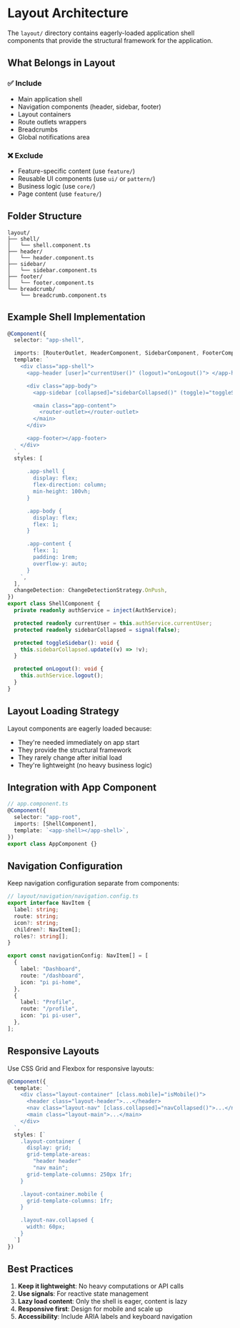 # Layout Architecture

The `layout/` directory contains eagerly-loaded application shell components that provide the structural framework for the application.

## What Belongs in Layout

### ✅ Include

- Main application shell
- Navigation components (header, sidebar, footer)
- Layout containers
- Route outlets wrappers
- Breadcrumbs
- Global notifications area

### ❌ Exclude

- Feature-specific content (use `feature/`)
- Reusable UI components (use `ui/` or `pattern/`)
- Business logic (use `core/`)
- Page content (use `feature/`)

## Folder Structure

```
layout/
├── shell/
│   └── shell.component.ts
├── header/
│   └── header.component.ts
├── sidebar/
│   └── sidebar.component.ts
├── footer/
│   └── footer.component.ts
└── breadcrumb/
    └── breadcrumb.component.ts
```

## Example Shell Implementation

```typescript
@Component({
  selector: "app-shell",

  imports: [RouterOutlet, HeaderComponent, SidebarComponent, FooterComponent],
  template: `
    <div class="app-shell">
      <app-header [user]="currentUser()" (logout)="onLogout()"> </app-header>

      <div class="app-body">
        <app-sidebar [collapsed]="sidebarCollapsed()" (toggle)="toggleSidebar()"> </app-sidebar>

        <main class="app-content">
          <router-outlet></router-outlet>
        </main>
      </div>

      <app-footer></app-footer>
    </div>
  `,
  styles: [
    `
      .app-shell {
        display: flex;
        flex-direction: column;
        min-height: 100vh;
      }

      .app-body {
        display: flex;
        flex: 1;
      }

      .app-content {
        flex: 1;
        padding: 1rem;
        overflow-y: auto;
      }
    `,
  ],
  changeDetection: ChangeDetectionStrategy.OnPush,
})
export class ShellComponent {
  private readonly authService = inject(AuthService);

  protected readonly currentUser = this.authService.currentUser;
  protected readonly sidebarCollapsed = signal(false);

  protected toggleSidebar(): void {
    this.sidebarCollapsed.update((v) => !v);
  }

  protected onLogout(): void {
    this.authService.logout();
  }
}
```

## Layout Loading Strategy

Layout components are eagerly loaded because:

- They're needed immediately on app start
- They provide the structural framework
- They rarely change after initial load
- They're lightweight (no heavy business logic)

## Integration with App Component

```typescript
// app.component.ts
@Component({
  selector: "app-root",
  imports: [ShellComponent],
  template: `<app-shell></app-shell>`,
})
export class AppComponent {}
```

## Navigation Configuration

Keep navigation configuration separate from components:

```typescript
// layout/navigation/navigation.config.ts
export interface NavItem {
  label: string;
  route: string;
  icon?: string;
  children?: NavItem[];
  roles?: string[];
}

export const navigationConfig: NavItem[] = [
  {
    label: "Dashboard",
    route: "/dashboard",
    icon: "pi pi-home",
  },
  {
    label: "Profile",
    route: "/profile",
    icon: "pi pi-user",
  },
];
```

## Responsive Layouts

Use CSS Grid and Flexbox for responsive layouts:

```typescript
@Component({
  template: `
    <div class="layout-container" [class.mobile]="isMobile()">
      <header class="layout-header">...</header>
      <nav class="layout-nav" [class.collapsed]="navCollapsed()">...</nav>
      <main class="layout-main">...</main>
    </div>
  `,
  styles: [`
    .layout-container {
      display: grid;
      grid-template-areas:
        "header header"
        "nav main";
      grid-template-columns: 250px 1fr;
    }

    .layout-container.mobile {
      grid-template-columns: 1fr;
    }

    .layout-nav.collapsed {
      width: 60px;
    }
  `]
})
```

## Best Practices

1. **Keep it lightweight**: No heavy computations or API calls
2. **Use signals**: For reactive state management
3. **Lazy load content**: Only the shell is eager, content is lazy
4. **Responsive first**: Design for mobile and scale up
5. **Accessibility**: Include ARIA labels and keyboard navigation
